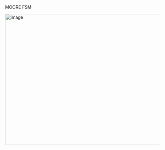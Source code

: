 MOORE FSM 


<img width="654" height="425" alt="image" src="https://github.com/user-attachments/assets/1a436e2f-2bde-4bc1-9571-995332cdad3b" />
